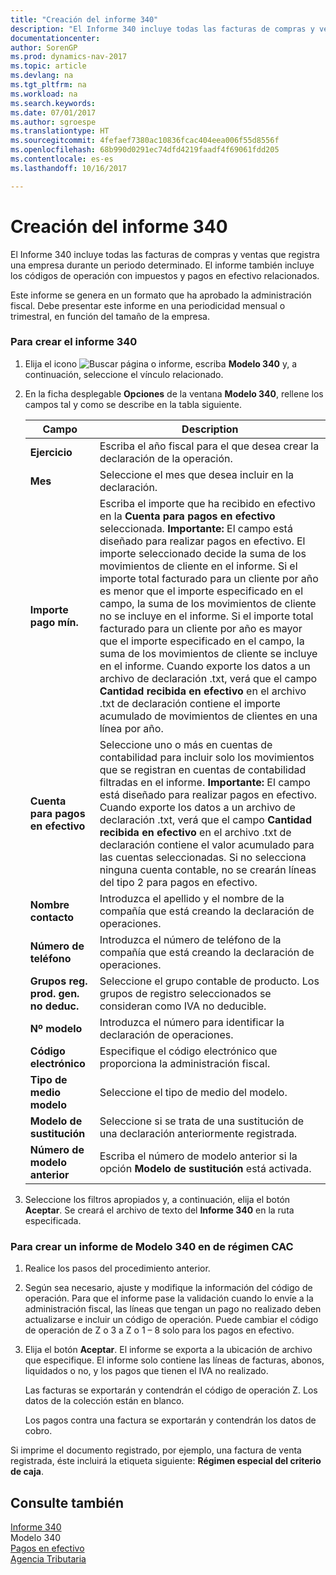 ```yaml
---
title: "Creación del informe 340"
description: "El Informe 340 incluye todas las facturas de compras y ventas que registra una empresa durante un periodo determinado. El informe también incluye los códigos de operación con impuestos y pagos en efectivo relacionados."
documentationcenter: 
author: SorenGP
ms.prod: dynamics-nav-2017
ms.topic: article
ms.devlang: na
ms.tgt_pltfrm: na
ms.workload: na
ms.search.keywords: 
ms.date: 07/01/2017
ms.author: sgroespe
ms.translationtype: HT
ms.sourcegitcommit: 4fefaef7380ac10836fcac404eea006f55d8556f
ms.openlocfilehash: 68b990d0291ec74dfd4219faadf4f69061fdd205
ms.contentlocale: es-es
ms.lasthandoff: 10/16/2017

---
```

# <a name="how-to-create-report-340"></a>Creación del informe 340
El Informe 340 incluye todas las facturas de compras y ventas que registra una empresa durante un periodo determinado. El informe también incluye los códigos de operación con impuestos y pagos en efectivo relacionados.  
  
 Este informe se genera en un formato que ha aprobado la administración fiscal. Debe presentar este informe en una periodicidad mensual o trimestral, en función del tamaño de la empresa.  
  
### <a name="to-create-report-340"></a>Para crear el informe 340  
  
1.  Elija el icono ![Buscar página o informe](media/ui-search/search_small.png "icono Buscar página o informe"), escriba **Modelo 340** y, a continuación, seleccione el vínculo relacionado.  
  
2.  En la ficha desplegable **Opciones** de la ventana **Modelo 340**, rellene los campos tal y como se describe en la tabla siguiente.  
  
    |Campo|Description|  
    |---------------------------------|---------------------------------------|  
    |**Ejercicio**|Escriba el año fiscal para el que desea crear la declaración de la operación.|  
    |**Mes**|Seleccione el mes que desea incluir en la declaración.|  
    |**Importe pago mín.**|Escriba el importe que ha recibido en efectivo en la **Cuenta para pagos en efectivo** seleccionada. **Importante:** El campo está diseñado para realizar pagos en efectivo. El importe seleccionado decide la suma de los movimientos de cliente en el informe. Si el importe total facturado para un cliente por año es menor que el importe especificado en el campo, la suma de los movimientos de cliente no se incluye en el informe. Si el importe total facturado para un cliente por año es mayor que el importe especificado en el campo, la suma de los movimientos de cliente se incluye en el informe. Cuando exporte los datos a un archivo de declaración .txt, verá que el campo **Cantidad recibida en efectivo** en el archivo .txt de declaración contiene el importe acumulado de movimientos de clientes en una línea por año.|  
    |**Cuenta para pagos en efectivo**|Seleccione uno o más en cuentas de contabilidad para incluir solo los movimientos que se registran en cuentas de contabilidad filtradas en el informe. **Importante:** El campo está diseñado para realizar pagos en efectivo. Cuando exporte los datos a un archivo de declaración .txt, verá que el campo **Cantidad recibida en efectivo** en el archivo .txt de declaración contiene el valor acumulado para las cuentas seleccionadas. Si no selecciona ninguna cuenta contable, no se crearán líneas del tipo 2 para pagos en efectivo.|  
    |**Nombre contacto**|Introduzca el apellido y el nombre de la compañía que está creando la declaración de operaciones.|  
    |**Número de teléfono**|Introduzca el número de teléfono de la compañía que está creando la declaración de operaciones.|  
    |**Grupos reg. prod. gen. no deduc.**|Seleccione el grupo contable de producto. Los grupos de registro seleccionados se consideran como IVA no deducible.|  
    |**Nº modelo**|Introduzca el número para identificar la declaración de operaciones.|  
    |**Código electrónico**|Especifique el código electrónico que proporciona la administración fiscal.|  
    |**Tipo de medio modelo**|Seleccione el tipo de medio del modelo.|  
    |**Modelo de sustitución**|Seleccione si se trata de una sustitución de una declaración anteriormente registrada.|  
    |**Número de modelo anterior**|Escriba el número de modelo anterior si la opción **Modelo de sustitución** está activada.|  
  
3.  Seleccione los filtros apropiados y, a continuación, elija el botón **Aceptar**. Se creará el archivo de texto del **Informe 340** en la ruta especificada.  
  
### <a name="to-create-a-modelo-340-report-under-the-cac-regimen"></a>Para crear un informe de Modelo 340 en de régimen CAC  
  
1.  Realice los pasos del procedimiento anterior.  
  
2.  Según sea necesario, ajuste y modifique la información del código de operación. Para que el informe pase la validación cuando lo envíe a la administración fiscal, las líneas que tengan un pago no realizado deben actualizarse e incluir un código de operación. Puede cambiar el código de operación de Z o 3 a Z o 1 – 8 solo para los pagos en efectivo.  
  
3.  Elija el botón **Aceptar**. El informe se exporta a la ubicación de archivo que especifique. El informe solo contiene las líneas de facturas, abonos, liquidados o no, y los pagos que tienen el IVA no realizado.  
  
     Las facturas se exportarán y contendrán el código de operación Z. Los datos de la colección están en blanco.  
  
     Los pagos contra una factura se exportarán y contendrán los datos de cobro.  
  
 Si imprime el documento registrado, por ejemplo, una factura de venta registrada, éste incluirá la etiqueta siguiente: **Régimen especial del criterio de caja**.  
  
## <a name="see-also"></a>Consulte también  
 [Informe 340](report-340.md)   
 Modelo 340   
 [Pagos en efectivo](payments-in-cash.md)   
 [Agencia Tributaria](http://www.aeat.es/wps/portal/Home?channel=1af861cd949a1010VgnVCM100000d7005a80____&ver=L&site=56d8237c0bc1ff00VgnVCM100000d7005a80____&idioma=es_ES&menu=0&img=0)

